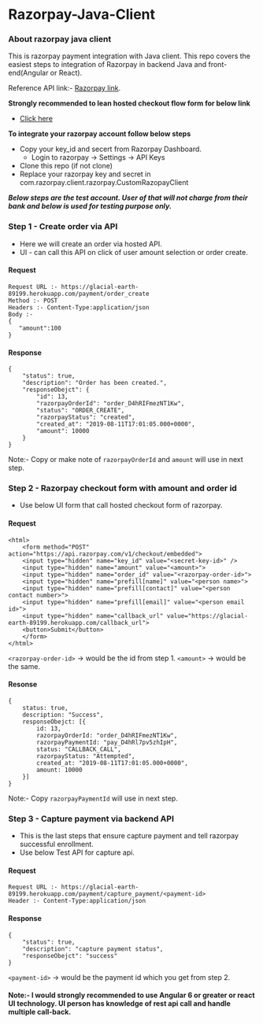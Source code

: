 # Razorpay-Java-Client

### About razorpay java client
This is razorpay payment integration with Java client.
This repo covers the easiest steps to integration of Razorpay in backend Java and front-end(Angular or React).

Reference API link:- [Razorpay link](https://docs.razorpay.com/docs).

**Strongly recommended to lean hosted checkout flow form for below link**
- [Click here](https://razorpay.com/docs/payment-gateway/web-integration/hosted/)

**To integrate your razorpay account follow below steps**

- Copy your key_id and secert from Razorpay Dashboard.
   - Login to razorpay -> Settings -> API Keys
- Clone this repo (if not clone)
- Replace your razorpay key and secret in com.razorpay.client.razorpay.CustomRazopayClient

**_Below steps are the test account. User of that will not charge from their bank and below is used for testing purpose only._**

### Step 1 - Create order via API
- Here we will create an order via hosted API.
- UI - can call this API on click of user amount selection or order create.

#### Request
```
Request URL :- https://glacial-earth-89199.herokuapp.com/payment/order_create
Method :- POST
Headers :- Content-Type:application/json
Body :-
{
   "amount":100
}
```

#### Response
```
{
    "status": true,
    "description": "Order has been created.",
    "responseObejct": {
        "id": 13,
        "razorpayOrderId": "order_D4hRIFmezNT1Kw",
        "status": "ORDER_CREATE",
        "razorpayStatus": "created",
        "created_at": "2019-08-11T17:01:05.000+0000",
        "amount": 10000
    }
}
```
Note:- Copy or make note of `razorpayOrderId` and `amount` will use in next step.


### Step 2 - Razorpay checkout form with amount and order id
- Use below UI form that call hosted checkout form of razorpay.
#### Request
```
<html>
    <form method="POST" action="https://api.razorpay.com/v1/checkout/embedded">
    <input type="hidden" name="key_id" value="<secret-key-id>" />
    <input type="hidden" name="amount" value="<amount>">
    <input type="hidden" name="order_id" value="<razorpay-order-id>">
    <input type="hidden" name="prefill[name]" value="<person name>">
    <input type="hidden" name="prefill[contact]" value="<person contact number>">
    <input type="hidden" name="prefill[email]" value="<person email id>">
    <input type="hidden" name="callback_url" value="https://glacial-earth-89199.herokuapp.com/callback_url">
    <button>Submit</button>
    </form>
</html>
```
`<razorpay-order-id>` -> would be the id from step 1.
`<amount>` -> would be the same.

#### Resonse
````
{
	status: true,
	description: "Success",
	responseObejct: [{
		id: 13,
		razorpayOrderId: "order_D4hRIFmezNT1Kw",
		razorpayPaymentId: "pay_D4hRl7pv5zhIpH",
		status: "CALLBACK_CALL",
		razorpayStatus: "Attempted",
		created_at: "2019-08-11T17:01:05.000+0000",
		amount: 10000
	}]
}
````
Note:- Copy `razorpayPaymentId` will use in next step.

### Step 3 - Capture payment via backend API

- This is the last steps that ensure capture payment and tell razorpay successful enrollment.
- Use below Test API for capture api.
#### Request
````
Request URL :- https://glacial-earth-89199.herokuapp.com/payment/capture_payment/<payment-id>
Header :- Content-Type:application/json
````
#### Response
````
{
    "status": true,
    "description": "capture payment status",
    "responseObejct": "success"
}
````
`<payment-id>` -> would be the payment id which you get from step 2.

#### Note:- I would strongly recommended to use Angular 6 or greater or react UI technology. UI person has knowledge of rest api call and handle multiple call-back.

